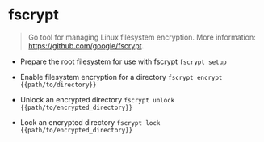 # fscrypt
> Go tool for managing Linux filesystem encryption.
> More information: <https://github.com/google/fscrypt>.

- Prepare the root filesystem for use with fscrypt
`fscrypt setup`

- Enable filesystem encryption for a directory
`fscrypt encrypt {{path/to/directory}}`

- Unlock an encrypted directory
`fscrypt unlock {{path/to/encrypted_directory}}`

- Lock an encrypted directory
`fscrypt lock {{path/to/encrypted_directory}}`
